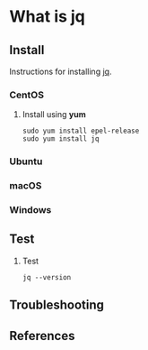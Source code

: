 # What is jq

## Install

Instructions for installing [jq](https://stedolan.github.io/jq/).

### CentOS

1. Install using **yum**

    ```console
    sudo yum install epel-release
    sudo yum install jq
    ```

### Ubuntu

### macOS

### Windows

## Test

1. Test

    ```console
    jq --version
    ```

## Troubleshooting

## References
